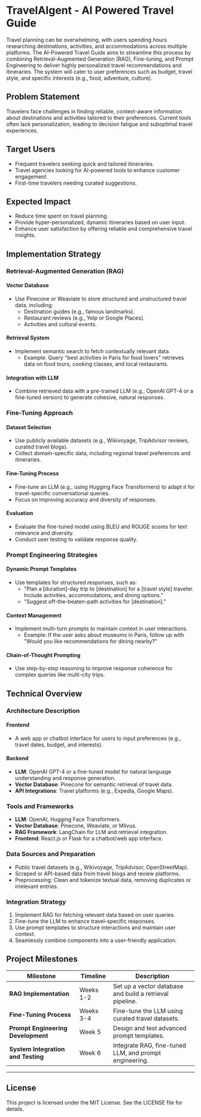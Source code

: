 # TravelAIgent - AI Powered Travel Guide
Travel planning can be overwhelming, with users spending hours researching destinations, activities, and accommodations across multiple platforms. The AI-Powered Travel Guide aims to streamline this process by combining Retrieval-Augmented Generation (RAG), Fine-tuning, and Prompt Engineering to deliver highly personalized travel recommendations and itineraries. The system will cater to user preferences such as budget, travel style, and specific interests (e.g., food, adventure, culture).

## Problem Statement
Travelers face challenges in finding reliable, context-aware information about destinations and activities tailored to their preferences. Current tools often lack personalization, leading to decision fatigue and suboptimal travel experiences.

## Target Users
- Frequent travelers seeking quick and tailored itineraries.
- Travel agencies looking for AI-powered tools to enhance customer engagement.
- First-time travelers needing curated suggestions.

## Expected Impact
- Reduce time spent on travel planning.
- Provide hyper-personalized, dynamic itineraries based on user input.
- Enhance user satisfaction by offering reliable and comprehensive travel insights.

## Implementation Strategy

### Retrieval-Augmented Generation (RAG)
#### Vector Database
- Use Pinecone or Weaviate to store structured and unstructured travel data, including:
  - Destination guides (e.g., famous landmarks).
  - Restaurant reviews (e.g., Yelp or Google Places).
  - Activities and cultural events.

#### Retrieval System
- Implement semantic search to fetch contextually relevant data.
  - Example: Query "best activities in Paris for food lovers" retrieves data on food tours, cooking classes, and local restaurants.

#### Integration with LLM
- Combine retrieved data with a pre-trained LLM (e.g., OpenAI GPT-4 or a fine-tuned version) to generate cohesive, natural responses.

### Fine-Tuning Approach
#### Dataset Selection
- Use publicly available datasets (e.g., Wikivoyage, TripAdvisor reviews, curated travel blogs).
- Collect domain-specific data, including regional travel preferences and itineraries.

#### Fine-Tuning Process
- Fine-tune an LLM (e.g., using Hugging Face Transformers) to adapt it for travel-specific conversational queries.
- Focus on improving accuracy and diversity of responses.

#### Evaluation
- Evaluate the fine-tuned model using BLEU and ROUGE scores for text relevance and diversity.
- Conduct user testing to validate response quality.

### Prompt Engineering Strategies
#### Dynamic Prompt Templates
- Use templates for structured responses, such as:
  - "Plan a [duration]-day trip to [destination] for a [travel style] traveler. Include activities, accommodations, and dining options."
  - "Suggest off-the-beaten-path activities for [destination]."

#### Context Management
- Implement multi-turn prompts to maintain context in user interactions.
  - Example: If the user asks about museums in Paris, follow up with "Would you like recommendations for dining nearby?"

#### Chain-of-Thought Prompting
- Use step-by-step reasoning to improve response coherence for complex queries like multi-city trips.

## Technical Overview

### Architecture Description
#### Frontend
- A web app or chatbot interface for users to input preferences (e.g., travel dates, budget, and interests).

#### Backend
- **LLM**: OpenAI GPT-4 or a fine-tuned model for natural language understanding and response generation.
- **Vector Database**: Pinecone for semantic retrieval of travel data.
- **API Integrations**: Travel platforms (e.g., Expedia, Google Maps).

### Tools and Frameworks
- **LLM**: OpenAI, Hugging Face Transformers.
- **Vector Database**: Pinecone, Weaviate, or Milvus.
- **RAG Framework**: LangChain for LLM and retrieval integration.
- **Frontend**: React.js or Flask for a chatbot/web app interface.

### Data Sources and Preparation
- Public travel datasets (e.g., Wikivoyage, TripAdvisor, OpenStreetMap).
- Scraped or API-based data from travel blogs and review platforms.
- Preprocessing: Clean and tokenize textual data, removing duplicates or irrelevant entries.

### Integration Strategy
1. Implement RAG for fetching relevant data based on user queries.
2. Fine-tune the LLM to enhance travel-specific responses.
3. Use prompt templates to structure interactions and maintain user context.
4. Seamlessly combine components into a user-friendly application.

## Project Milestones

| Milestone                             | Timeline       | Description                                             |
|---------------------------------------|----------------|---------------------------------------------------------|
| **RAG Implementation**               | Weeks 1-2      | Set up a vector database and build a retrieval pipeline.|
| **Fine-Tuning Process**               | Weeks 3-4      | Fine-tune the LLM using curated travel datasets.        |
| **Prompt Engineering Development**    | Week 5         | Design and test advanced prompt templates.             |
| **System Integration and Testing**    | Week 6         | Integrate RAG, fine-tuned LLM, and prompt engineering.  |

---

## License
This project is licensed under the MIT License. See the LICENSE file for details.
